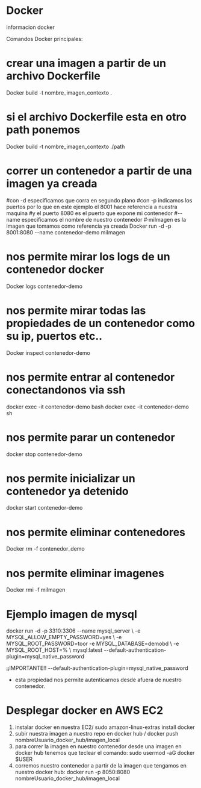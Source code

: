 # Docker
informacion docker

Comandos Docker principales:

# crear una imagen a partir de un archivo Dockerfile
Docker build -t nombre_imagen_contexto .

# si el archivo Dockerfile esta en otro path ponemos
Docker build -t nombre_imagen_contexto ./path

# correr un contenedor a partir de una imagen ya creada
#con -d especificamos que corra en segundo plano
#con -p indicamos los puertos por lo que en este ejemplo el 8001 hace referencia a nuestra maquina
#y el puerto 8080 es el puerto que expone mi contenedor
#--name especificamos el nombre de nuestro contenedor
#·miImagen es la imagen que tomamos como referencia ya creada
Docker run -d -p 8001:8080 --name contenedor-demo miImagen

# nos permite mirar los logs de un contenedor docker
Docker logs contenedor-demo

# nos permite mirar todas las propiedades de un contenedor como su ip, puertos etc..
Docker inspect contenedor-demo

# nos permite entrar al contenedor conectandonos via ssh
docker exec -it contenedor-demo bash
docker exec -it contenedor-demo sh

# nos permite parar un contenedor
docker stop contenedor-demo

# nos permite inicializar un contenedor ya detenido
docker start contenedor-demo

# nos permite eliminar contenedores
Docker rm -f contenedor_demo

# nos permite eliminar imagenes
Docker rmi -f miImagen

# Ejemplo imagen de mysql

docker run -d -p 3310:3306 --name mysql_server \ -e MYSQL_ALLOW_EMPTY_PASSWORD=yes \ -e MYSQL_ROOT_PASSWORD=toor -e MYSQL_DATABASE=demobd \ -e MYSQL_ROOT_HOST=% \ mysql:latest --default-authentication-plugin=mysql_native_password

¡¡IMPORTANTE!!
--default-authentication-plugin=mysql_native_password 
* esta propiedad nos permite autenticarnos desde afuera de nuestro contenedor.

# Desplegar docker en AWS EC2

1. instalar docker en nuestra EC2/ sudo amazon-linux-extras install docker
2. subir nuestra imagen a nuestro repo en docker hub / docker push nombreUsuario_docker_hub/imagen_local
3. para correr la imagen en nuestro contenedor desde una imagen en docker hub tenemos que teclear el comando:
sudo usermod -aG docker $USER
4. corremos nuestro contenedor a partir de la imagen que tengamos en nuestro docker hub:
docker run -p 8050:8080 nombreUsuario_docker_hub/imagen_local 



